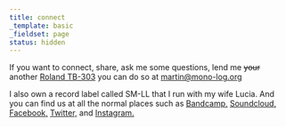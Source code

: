 ```yaml
---
title: connect
_template: basic
_fieldset: page
status: hidden
---
```


If you want to connect, share, ask me some questions, lend me <strike>your</strike> another <a href="http://www.vintagesynth.com/roland/303.php" target="_blank">Roland TB-303</a> you can do so at <a href="mailto:martin@mono-log.org">martin@mono-log.org</a>

I also own a record label called SM-LL that I run with my wife Lucia. And you can find us at all the normal places such as <a href="sm-ll.bandcamp.com" target="_blank" title="SM-LL bandcamp, where you can support us and the artists">Bandcamp,</a> <a href="https://soundcloud.com/pokk_tracks" target="_blank" title="My own artist soundcloud page, where you can find lots of mixes, sketches and cover versions of Plastikman, LFO, Voodoo Ray">Soundcloud,</a> <a href="https://www.facebook.com/martin.thompson.904" target="_blank" title="friend me on facebook">Facebook,</a> <a href="https://twitter.com/smll_label" target="_blank" title="Follow us on Twitter and get little snapshot updates">Twitter,</a> and <a href="https://www.instagram.com/smll_label" target="_blank" title="Lots of photos of gear, releases and various other bits at the label Instagram">Instagram.</a>
